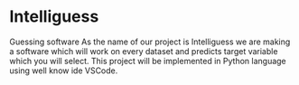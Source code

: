 # Intelliguess
Guessing  software
As the name of our project is Intelliguess we are making a software which will work on every dataset and predicts target variable which you will select. This project will be implemented in Python language using well know ide VSCode.  
